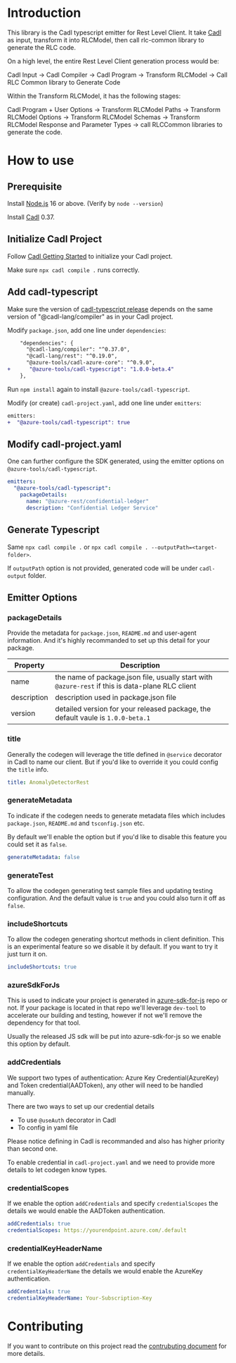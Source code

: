 # Introduction

This library is the Cadl typescript emitter for Rest Level Client. It take [Cadl](https://github.com/microsoft/cadl) as input, transform it into RLCModel, then call rlc-common library to generate the RLC code.

On a high level, the entire Rest Level Client generation process would be:

Cadl Input -> Cadl Compiler -> Cadl Program -> Transform RLCModel -> Call RLC Common library to Generate Code

Within the Transform RLCModel, it has the following stages:

Cadl Program + User Options -> Transform RLCModel Paths -> Transform RLCModel Options -> Transform RLCModel Schemas -> Transform RLCModel Response and Parameter Types -> call RLCCommon libraries to generate the code.

# How to use

## Prerequisite

Install [Node.js](https://nodejs.org/en/download/) 16 or above. (Verify by `node --version`)

Install [Cadl](https://github.com/microsoft/cadl/) 0.37.

## Initialize Cadl Project

Follow [Cadl Getting Started](https://github.com/microsoft/cadl/#using-node--npm) to initialize your Cadl project.

Make sure `npx cadl compile .` runs correctly.

## Add cadl-typescript

Make sure the version of [cadl-typescript release](https://www.npmjs.com/package/@azure-tools/cadl-typescript) depends on the same version of "@cadl-lang/compiler" as in your Cadl project.

Modify `package.json`, add one line under `dependencies`:

```diff
    "dependencies": {
      "@cadl-lang/compiler": "^0.37.0",
      "@cadl-lang/rest": "^0.19.0",
      "@azure-tools/cadl-azure-core": "^0.9.0",
+      "@azure-tools/cadl-typescript": "1.0.0-beta.4"
    },
```

Run `npm install` again to install `@azure-tools/cadl-typescript`.

Modify (or create) `cadl-project.yaml`, add one line under `emitters`:

```diff
emitters:
+  "@azure-tools/cadl-typescript": true
```

## Modify cadl-project.yaml

One can further configure the SDK generated, using the emitter options on `@azure-tools/cadl-typescript`.

```yaml
emitters:
  "@azure-tools/cadl-typescript":
    packageDetails:
      name: "@azure-rest/confidential-ledger"
      description: "Confidential Ledger Service"
```

## Generate Typescript

Same `npx cadl compile .` or `npx cadl compile . --outputPath=<target-folder>`.

If `outputPath` option is not provided, generated code will be under `cadl-output` folder.

## Emitter Options

### packageDetails

Provide the metadata for `package.json`, `README.md` and user-agent information. And it's highly recommanded to set up this detail for your package.

| Property    | Description                                                                                      |
| ----------- | ------------------------------------------------------------------------------------------------ |
| name        | the name of package.json file, usually start with `@azure-rest` if this is data-plane RLC client |
| description | description used in package.json file                                                            |
| version     | detailed version for your released package, the default vaule is `1.0.0-beta.1`                  |

### title

Generally the codegen will leverage the title defined in `@service` decorator in Cadl to name our client. But if you'd like to override it you could config the `title` info.

```yaml
title: AnomalyDetectorRest
```

### generateMetadata

To indicate if the codegen needs to generate metadata files which includes `package.json`, `README.md` and `tsconfig.json` etc.

By default we'll enable the option but if you'd like to disable this feature you could set it as `false`.

```yaml
generateMetadata: false
```

### generateTest

To allow the codegen generating test sample files and updating testing configuration. And the default value is `true` and you could also turn it off as `false`.

### includeShortcuts

To allow the codegen generating shortcut methods in client definition. This is an experimental feature so we disable it by default. If you want to try it just turn it on.

```yaml
includeShortcuts: true
```

### azureSdkForJs

This is used to indicate your project is generated in [azure-sdk-for-js](https://github.com/Azure/azure-sdk-for-js) repo or not. If your package is located in that repo we'll leverage `dev-tool` to accelerate our building and testing, however if not we'll remove the dependency for that tool.

Usually the released JS sdk will be put into azure-sdk-for-js so we enable this option by default.

### addCredentials

We support two types of authentication: Azure Key Credential(AzureKey) and Token credential(AADToken), any other will need to be handled manually.

There are two ways to set up our credential details

- To use `@useAuth` decorator in Cadl
- To config in yaml file

Please notice defining in Cadl is recommanded and also has higher priority than second one.

To enable credential in `cadl-project.yaml` and we need to provide more details to let codegen know types.

### credentialScopes

If we enable the option `addCredentials` and specify `credentialScopes` the details we would enable the AADToken authentication.

```yaml
addCredentials: true
credentialScopes: https://yourendpoint.azure.com/.default
```

### credentialKeyHeaderName

If we enable the option `addCredentials` and specify `credentialKeyHeaderName` the details we would enable the AzureKey authentication.

```yaml
addCredentials: true
credentialKeyHeaderName: Your-Subscription-Key
```

# Contributing

If you want to contribute on this project read the [contrubuting document](./CONTRIBUTING.md) for more details.
